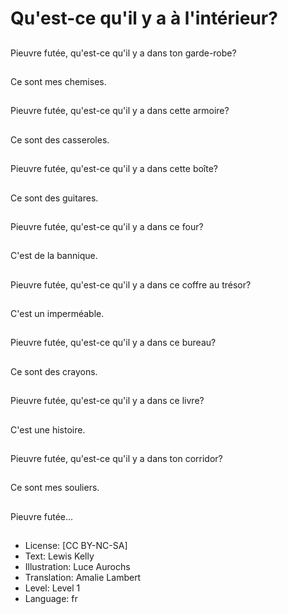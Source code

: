# Qu'est-ce qu'il y a à l'intérieur?

##
Pieuvre futée, qu'est-ce qu'il y a dans ton garde-robe?

##
Ce sont mes chemises.

##
Pieuvre futée, qu'est-ce qu'il y a dans cette armoire?

##
Ce sont des casseroles.

##
Pieuvre futée, qu'est-ce qu'il y a dans cette boîte?

##
Ce sont des guitares.

##
Pieuvre futée, qu'est-ce qu'il y a dans ce four?

##
C'est de la bannique.

##
Pieuvre futée, qu'est-ce qu'il y a dans ce coffre au trésor?

##
C'est un imperméable.

##
Pieuvre futée, qu'est-ce qu'il y a dans ce bureau?

##
Ce sont des crayons.

##
Pieuvre futée, qu'est-ce qu'il y a dans ce livre?

##
C'est une histoire.

##
Pieuvre futée, qu'est-ce qu'il y a dans ton corridor?

##
Ce sont mes souliers.

##
Pieuvre futée...

##
* License: [CC BY-NC-SA]
* Text: Lewis Kelly
* Illustration: Luce Aurochs
* Translation: Amalie Lambert
* Level: Level 1
* Language: fr
